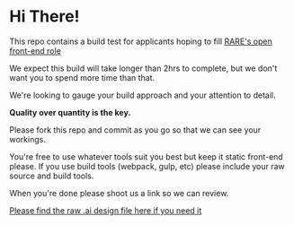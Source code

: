 # Hi There!
This repo contains a build test for applicants hoping to fill [RARE's open front-end role](https://www.seek.com.au/job/35829681?_ga=2.54111213.498531638.1521794614-1299046724.1521794614)

We expect this build will take longer than 2hrs to complete, but we don't want you to spend more time than that.

We're looking to gauge your build approach and your attention to detail.

**Quality over quantity is the key.**

Please fork this repo and commit as you go so that we can see your workings.

You're free to use whatever tools suit you best but keep it static front-end please. If you use build tools (webpack, gulp, etc) please include your raw source and build tools.

When you're done please shoot us a link so we can review.

[Please find the raw .ai design file here if you need it](https://we.tl/ZMGgLXlD8A)
